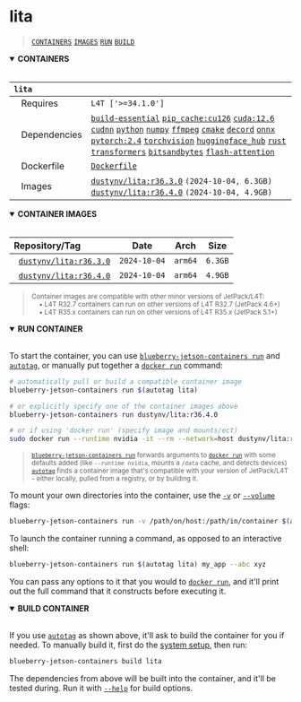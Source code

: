 # lita

> [`CONTAINERS`](#user-content-containers) [`IMAGES`](#user-content-images) [`RUN`](#user-content-run) [`BUILD`](#user-content-build)


<details open>
<summary><b><a id="containers">CONTAINERS</a></b></summary>
<br>

| **`lita`** | |
| :-- | :-- |
| &nbsp;&nbsp;&nbsp;Requires | `L4T ['>=34.1.0']` |
| &nbsp;&nbsp;&nbsp;Dependencies | [`build-essential`](/packages/build/build-essential) [`pip_cache:cu126`](/packages/cuda/cuda) [`cuda:12.6`](/packages/cuda/cuda) [`cudnn`](/packages/cuda/cudnn) [`python`](/packages/build/python) [`numpy`](/packages/numeric/numpy) [`ffmpeg`](/packages/multimedia/ffmpeg) [`cmake`](/packages/build/cmake/cmake_pip) [`decord`](/packages/multimedia/decord) [`onnx`](/packages/ml/onnx) [`pytorch:2.4`](/packages/pytorch) [`torchvision`](/packages/pytorch/torchvision) [`huggingface_hub`](/packages/llm/huggingface_hub) [`rust`](/packages/build/rust) [`transformers`](/packages/llm/transformers) [`bitsandbytes`](/packages/llm/bitsandbytes) [`flash-attention`](/packages/llm/flash-attention) |
| &nbsp;&nbsp;&nbsp;Dockerfile | [`Dockerfile`](Dockerfile) |
| &nbsp;&nbsp;&nbsp;Images | [`dustynv/lita:r36.3.0`](https://hub.docker.com/r/dustynv/lita/tags) `(2024-10-04, 6.3GB)`<br>[`dustynv/lita:r36.4.0`](https://hub.docker.com/r/dustynv/lita/tags) `(2024-10-04, 4.9GB)` |

</details>

<details open>
<summary><b><a id="images">CONTAINER IMAGES</a></b></summary>
<br>

| Repository/Tag | Date | Arch | Size |
| :-- | :--: | :--: | :--: |
| &nbsp;&nbsp;[`dustynv/lita:r36.3.0`](https://hub.docker.com/r/dustynv/lita/tags) | `2024-10-04` | `arm64` | `6.3GB` |
| &nbsp;&nbsp;[`dustynv/lita:r36.4.0`](https://hub.docker.com/r/dustynv/lita/tags) | `2024-10-04` | `arm64` | `4.9GB` |

> <sub>Container images are compatible with other minor versions of JetPack/L4T:</sub><br>
> <sub>&nbsp;&nbsp;&nbsp;&nbsp;• L4T R32.7 containers can run on other versions of L4T R32.7 (JetPack 4.6+)</sub><br>
> <sub>&nbsp;&nbsp;&nbsp;&nbsp;• L4T R35.x containers can run on other versions of L4T R35.x (JetPack 5.1+)</sub><br>
</details>

<details open>
<summary><b><a id="run">RUN CONTAINER</a></b></summary>
<br>

To start the container, you can use [`blueberry-jetson-containers run`](/docs/run.md) and [`autotag`](/docs/run.md#autotag), or manually put together a [`docker run`](https://docs.docker.com/engine/reference/commandline/run/) command:
```bash
# automatically pull or build a compatible container image
blueberry-jetson-containers run $(autotag lita)

# or explicitly specify one of the container images above
blueberry-jetson-containers run dustynv/lita:r36.4.0

# or if using 'docker run' (specify image and mounts/ect)
sudo docker run --runtime nvidia -it --rm --network=host dustynv/lita:r36.4.0
```
> <sup>[`blueberry-jetson-containers run`](/docs/run.md) forwards arguments to [`docker run`](https://docs.docker.com/engine/reference/commandline/run/) with some defaults added (like `--runtime nvidia`, mounts a `/data` cache, and detects devices)</sup><br>
> <sup>[`autotag`](/docs/run.md#autotag) finds a container image that's compatible with your version of JetPack/L4T - either locally, pulled from a registry, or by building it.</sup>

To mount your own directories into the container, use the [`-v`](https://docs.docker.com/engine/reference/commandline/run/#volume) or [`--volume`](https://docs.docker.com/engine/reference/commandline/run/#volume) flags:
```bash
blueberry-jetson-containers run -v /path/on/host:/path/in/container $(autotag lita)
```
To launch the container running a command, as opposed to an interactive shell:
```bash
blueberry-jetson-containers run $(autotag lita) my_app --abc xyz
```
You can pass any options to it that you would to [`docker run`](https://docs.docker.com/engine/reference/commandline/run/), and it'll print out the full command that it constructs before executing it.
</details>
<details open>
<summary><b><a id="build">BUILD CONTAINER</b></summary>
<br>

If you use [`autotag`](/docs/run.md#autotag) as shown above, it'll ask to build the container for you if needed.  To manually build it, first do the [system setup](/docs/setup.md), then run:
```bash
blueberry-jetson-containers build lita
```
The dependencies from above will be built into the container, and it'll be tested during.  Run it with [`--help`](/blueberry_jetson_containers/build.py) for build options.
</details>
